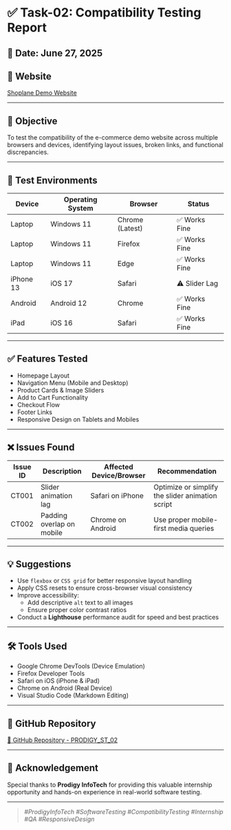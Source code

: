 # ✅ Task-02: Compatibility Testing Report

## 📅 Date: June 27, 2025  
## 🔗 Website  
[Shoplane Demo Website](https://shoplane-by-lassie.netlify.app)

---

## 🎯 Objective  
To test the compatibility of the e-commerce demo website across multiple browsers and devices, identifying layout issues, broken links, and functional discrepancies.

---

## 🧪 Test Environments

| Device      | Operating System | Browser         | Status         |
|-------------|------------------|------------------|----------------|
| Laptop      | Windows 11        | Chrome (Latest)  | ✅ Works Fine   |
| Laptop      | Windows 11        | Firefox          | ✅ Works Fine   |
| Laptop      | Windows 11        | Edge             | ✅ Works Fine   |
| iPhone 13   | iOS 17            | Safari           | ⚠️ Slider Lag   |
| Android     | Android 12        | Chrome           | ✅ Works Fine   |
| iPad        | iOS 16            | Safari           | ✅ Works Fine   |

---

## ✅ Features Tested

- Homepage Layout
- Navigation Menu (Mobile and Desktop)
- Product Cards & Image Sliders
- Add to Cart Functionality
- Checkout Flow
- Footer Links
- Responsive Design on Tablets and Mobiles

---

## ❌ Issues Found

| Issue ID | Description               | Affected Device/Browser | Recommendation                               |
|----------|---------------------------|--------------------------|-----------------------------------------------|
| CT001    | Slider animation lag      | Safari on iPhone         | Optimize or simplify the slider animation script |
| CT002    | Padding overlap on mobile | Chrome on Android        | Use proper mobile-first media queries         |

---

## 💡 Suggestions

- Use `flexbox` or `CSS grid` for better responsive layout handling  
- Apply CSS resets to ensure cross-browser visual consistency  
- Improve accessibility:
  - Add descriptive `alt` text to all images  
  - Ensure proper color contrast ratios  
- Conduct a **Lighthouse** performance audit for speed and best practices

---

## 🛠 Tools Used

- Google Chrome DevTools (Device Emulation)
- Firefox Developer Tools
- Safari on iOS (iPhone & iPad)
- Chrome on Android (Real Device)
- Visual Studio Code (Markdown Editing)

---

## 📂 GitHub Repository

[🔗 GitHub Repository - PRODIGY_ST_02](https://github.com/ITRENUKAS/PRODIGY_ST_02)

---

## 🙌 Acknowledgement

Special thanks to **Prodigy InfoTech** for providing this valuable internship opportunity and hands-on experience in real-world software testing.

---

> _#ProdigyInfoTech #SoftwareTesting #CompatibilityTesting #Internship #QA #ResponsiveDesign_
